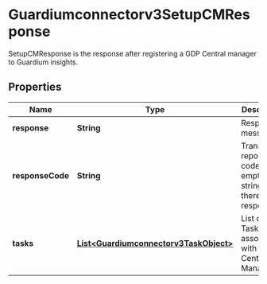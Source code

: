 

# Guardiumconnectorv3SetupCMResponse

SetupCMResponse is the response after registering a GDP Central manager to Guardium insights.

## Properties

| Name | Type | Description | Notes |
|------------ | ------------- | ------------- | -------------|
|**response** | **String** | Response message. |  [optional] |
|**responseCode** | **String** | Translatable reponse code or empty string if there is no response. |  [optional] |
|**tasks** | [**List&lt;Guardiumconnectorv3TaskObject&gt;**](Guardiumconnectorv3TaskObject.md) | List of Tasks associated with the Central Manager. |  [optional] |



